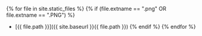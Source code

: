 
{% for file in site.static_files %}
  {% if (file.extname == ".png" OR file.extname == ".PNG") %}
* [{{ file.path }}]({{ site.baseurl }}{{ file.path }})
  {% endif %}
{% endfor %}

